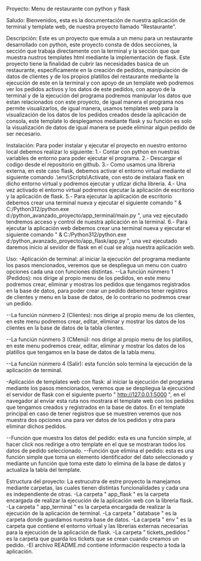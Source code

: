 Proyecto: 
Menu de restaurante con python y flask

Saludo:
Bienvenidos, esta es la documentación de nuestra aplicación de terminal y template web, de nuestra proyecto llamado "Restaurante".

Descripción:
Este es un proyecto que emula a un menu para un restaurante desarrollado con python, este proyecto consta de ddos secciones, la sección que trabaja directamente con la terminal y la sección que que muestra nustros templates html mediante  la implementación de flask. Este proyecto tiene la finalidad de cubrir las necesidades basica de un restaurante, especificamente en la creación de pedidos, manipulación de datos de clientes y de los propios platillos del restaurante mediante la ejecución de este en la terminal y con apoyo de un template web podremos ver los pedidos activos y los datos de este pedidos, con apoyo de la terminal y de la ejecución del programa podremos manipular los datos que estan relacionados con este proyecto, de igual manera el programa nos permite visualizarlos, de igual manera, usamos templates web para la visualización de los datos de los pedidos creados desde la aplicación de consola, este template lo desplegamos mediante flask y su función es solo la visualización de datos de igual manera se puede eliminar algun pedido de ser necesario.

Instalación:
Para poder instalar y ejecutar el proyecto en nuestro entorno local debemos realizar lo siguiente:
1.- Contar con python en nuestras variables de entorno para poder ejecutar el programa.
2.- Descargar el codigo desde el repositorio en github.
3.- Como usamos una libreria externa, en este caso flask, debemos activar el entorno virtual mediante el siguiente comando .\env\Scripts\Activate, con esto de instalara flask en dicho entorno virtual y podremos ejecutar y utlizar dicha libreria.
4.- Una vez activado el entorno virtual podremos ejecutar la aplicación de escritorio y la aplicación de flask.
5.- Para ejecutar la aplicación de escritorio debemos crear una terminal nueva y ejecutar el siguiente comando " & C:/Python312/python.exe d:/python_avanzado_proyecto/app_terminal/main.py ", una vez ejecutado tendremos acceso y control de nuestra aplicación en la terminal.
6.- Para ejecutar la aplicación web debemos crear una terminal nueva y ejecutar el siguiente comando " & C:/Python312/python.exe d:/python_avanzado_proyecto/app_flask/app.py ", una vez ejecutado daremos inicio al sevidor de flask en el cual se aloja nuestra aplicación web.

Uso:
-Aplicación de terminal: al iniciar la ejecución del programa mediante los pasos mencionados, veremos que se despliegua un menu con cuatro opciones cada una con funciones distintas. 
--La funciún núnmero 1 (Pedidos): nos dirige al propio menu de los pedidos, en este menu podremos crear, eliminar y mostras los pedidos que tengamos registrados en la base de datos, para poder crear un pedido debemos tener registros de clientes y menu en la base de datos, de lo contrario no podremos crear un pedido.

--La funciún núnmero 2 (Clientes): nos dirige al propio menu de los clientes, en este menu podremos crear, editar, eliminar y mostrar los datos de los clientes en la base de datos de la tabla clientes.

--La funciún núnmero 3 (CMenú): nos dirige al propio menu de los platillos, en este menu podremos crear, editar, eliminar y mostrar los datos de los platillos que tengamos en la base de datos de la tabla menu.

--La funciún núnmero 4 (Salir): esta función solo termina la ejecución de la aplicación de terminal.

-Aplicación de templates web con flask: al iniciar la ejecución del programa mediante los pasos mencionados, veremos que se despliegua la ejecuciónd el servidor de flask con el siguiente puerto " http://127.0.0.1:5000 ", en el navegador al enviar esta ruta nos mostrara el template web con los pedidos que tengamos creados y registrados en la base de datos. En el template principal en caso de tener registros que se muestren veremos que nos muestra dos opciones una para ver datos de los pedidos y otra para eliminar dichos pedidos.

--Función que muestra los datos del pedido: esta es una función simple, al hacer click nos redirige a otro template en el que se mostraran todos los datos de pedido seleccionado.
--Función que elimina el pedido: esta es una función simple que toma un elemento identificador del dato seleccionado y mediante un función que toma este dato lo elimina de la base de datos y actualiza la tabla del template.

Estructura del proyecto:
La estrucutra de estre proyecto la manejamos mediante carpetas, las cuales tienen distintas funcionalidades y cada una es independiente de otras. 
-La carpeta " app_flask " es la carpeta encargada de realizar la ejecución de la aplicación web con la libreria flask.
-La carpeta " app_terminal " es la carpeta encargada de realizar la ejecución de la aplicación de terminal.
-La carpeta " database " es la carpeta donde guardamos nuestra base de datos.
-La carpeta " env " es la carpeta que contiene el entorno virtual y las librerias externas necesarias para la ejecución de la aplicación de flask.
-La carpeta " tickets_pedidos " es la carpeta que guarda los tickets que se crean cuando creamos un pedido.
-El archivo README.md contiene información respecto a toda la aplicación.

